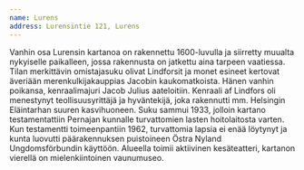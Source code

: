 ```yaml
---
name: Lurens
address: Lurensintie 121, Lurens
---
```

Vanhin osa Lurensin kartanoa on rakennettu 1600-luvulla ja siirretty muualta nykyiselle paikalleen, jossa rakennusta on jatkettu aina tarpeen vaatiessa. Tilan merkittävin omistajasuku olivat Lindforsit ja monet esineet kertovat äveriään merenkulkijakauppias Jacobin kaukomatkoista. Hänen vanhin poikansa, kenraalimajuri Jacob Julius aateloitiin. Kenraali af Lindfors oli menestynyt teollisuusyrittäjä ja hyväntekijä, joka rakennutti mm. Helsingin Eläintarhan suuren kasvihuoneen. Suku sammui 1933, jolloin kartano testamentattiin Pernajan kunnalle turvattomien lasten hoitolaitosta varten. Kun testamentti toimeenpantiin 1962, turvattomia lapsia ei enää löytynyt ja kunta luovutti päärakennuksen puistoineen Östra Nyland Ungdomsförbundin käyttöön. Alueella toimii aktiivinen kesäteatteri, kartanon vierellä on mielenkiintoinen vaunumuseo.